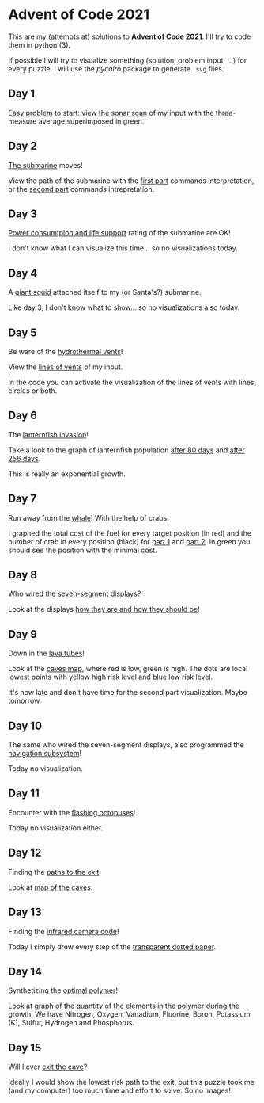 # Advent of Code 2021

This are my (attempts at) solutions to **[Advent of Code](https://adventofcode.com/) [2021](https://adventofcode.com/2021/)**.
I'll try to code them in python (3).

If possible I will try to visualize something (solution, problem input, ...)
for every puzzle.
I will use the *pycairo* package to generate `.svg` files.


## Day 1

[Easy problem](https://adventofcode.com/2021/day/1) to start: view the [sonar scan](images/day1.svg) of my input with the
three-measure average superimposed in green.


## Day 2
[The submarine](https://adventofcode.com/2021/day/2) moves!

View the path of the submarine with the [first part](images/day2_1.svg) commands interpretation,
or the [second part](images/day2_2.svg) commands intrepretation.


## Day 3

[Power consumtpion and life support](https://adventofcode.com/2021/day/3) rating of the submarine are OK!

I don't know what I can visualize this time... so no visualizations today.


## Day 4

A [giant squid](https://adventofcode.com/2021/day/4) attached itself to my (or Santa's?) submarine.

Like day 3, I don't know what to show... so no visualizations also today.


## Day 5

Be ware of the [hydrothermal vents](https://adventofcode.com/2021/day/5)!

View the [lines of vents](images/day5.svg) of my input.

In the code you can activate the visualization of the lines of vents with lines, circles or both.


## Day 6

The [lanternfish invasion](https://adventofcode.com/2021/day/6)!

Take a look to the graph of lanternfish population [after 80 days](images/day6_80.svg) and
[after 256 days](images/day6_256.svg).

This is really an exponential growth.


## Day 7

Run away from the [whale](https://adventofcode.com/2021/day/7)! With the help of crabs.

I graphed the total cost of the fuel for every target position (in red) and the number of
crab in every position (black) for [part 1](images/day7_1.svg) and [part 2](images/day7_2.svg).
In green you should see the position with the minimal cost.


## Day 8

Who wired the [seven-segment displays](https://adventofcode.com/2021/day/8)?

Look at the displays [how they are and how they should be](images/day8_2.svg)!


## Day 9

Down in the [lava tubes](https://adventofcode.com/2021/day/9)!

Look at the [caves map](images/day9_1.svg), where red is low, green is high.
The dots are local lowest points with yellow high risk level and blue low
risk level.

It's now late and don't have time for the second part visualization.
Maybe tomorrow.


## Day 10

The same who wired the seven-segment displays, also programmed
the [navigation subsystem](https://adventofcode.com/2021/day/10)!

Today no visualization.


## Day 11

Encounter with the [flashing octopuses](https://adventofcode.com/2021/day/11)!

Today no visualization either.


## Day 12

Finding the [paths to the exit](https://adventofcode.com/2021/day/12)!

Look at [map of the caves](images/day12.svg).


## Day 13

Finding the [infrared camera code](https://adventofcode.com/2021/day/13)!

Today I simply drew every step of the [transparent dotted paper](images/day13.svg).


## Day 14

Synthetizing the [optimal polymer](https://adventofcode.com/2021/day/14)!

Look at graph of the quantity of the [elements in the polymer](images/day14.svg) during the growth.
We have Nitrogen, Oxygen, Vanadium, Fluorine, Boron, Potassium (K), Sulfur, Hydrogen and Phosphorus.


## Day 15

Will I ever [exit the cave](https://adventofcode.com/2021/day/15)?

Ideally I would show the lowest risk path to the exit, but this puzzle took me (and my computer)
too much time and effort to solve. So no images!
